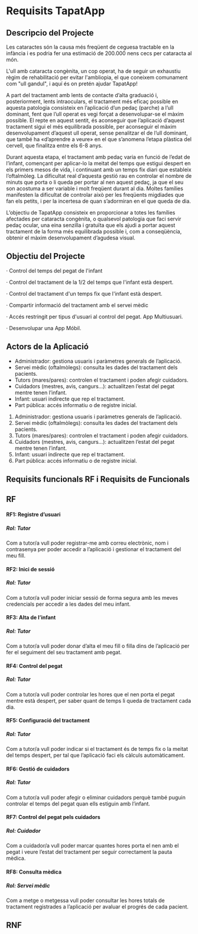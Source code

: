 # Requisits TapatApp
## Descripcio del Projecte
Les cataractes són la causa més freqüent de ceguesa tractable en la infància i es podria fer una estimació de 200.000 nens cecs per cataracta al món.

L'ull amb cataracta congènita, un cop operat, ha de seguir un exhaustiu règim de rehabilitació per evitar l'ambliopia, el que coneixem comunament com "ull gandul", i aquí és on pretén ajudar TapatApp! 

A part del tractament amb lents de contacte d’alta graduació i, posteriorment, lents intraoculars, el tractament més eficaç possible en aquesta patologia consisteix en l’aplicació d’un pedaç (parche) a l’ull dominant, fent que l’ull operat es vegi forçat a desenvolupar-se el màxim possible. El repte en aquest sentit, és aconseguir que l’aplicació d’aquest tractament sigui el més equilibrada possible, per aconseguir el màxim desenvolupament d’aquest ull operat, sense penalitzar el de l’ull dominant, que també ha «d’aprendre a veure» en el que s’anomena l’etapa plàstica del cervell, que finalitza entre els 6-8 anys.

Durant aquesta etapa, el tractament amb pedaç varia en funció de l’edat de l’infant, començant per aplicar-lo la meitat del temps que estigui despert en els primers mesos de vida, i continuant amb un temps fix diari que estableix l’oftalmòleg. La dificultat real d’aquesta gestió rau en controlar el nombre de minuts que porta o li queda per portar al nen aquest pedaç, ja que el seu son acostuma a ser variable i molt freqüent durant al dia. Moltes famílies manifesten la dificultat de controlar això per les freqüents migdiades que fan els petits, i per la incertesa de quan s’adormiran en el que queda de dia.

L’objectiu de TapatApp consisteix en proporcionar a totes les famílies afectades per cataracta congènita, o qualsevol patologia que faci servir pedaç ocular, una eina senzilla i gratuïta que els ajudi a portar aquest tractament de la forma més equilibrada possible i, com a conseqüència, obtenir el màxim desenvolupament d’agudesa visual.

## Objectiu del Projecte
· Control del temps del pegat de l'infant

· Control del tractament de la 1/2 del temps que l'infant està despert.

· Control del tractament d'un temps fix que l'infant està despert.

· Compartir informació del tractament amb el servei mèdic

· Accés restringit per tipus d'usuari al control del pegat. App Multiusuari.

· Desenvolupar una App Móbil.

<h2>Actors de la Aplicació</h2>

<ul>
  <li>Administrador: gestiona usuaris i paràmetres generals de l’aplicació.</li>
  <li>Servei mèdic (oftalmòlegs): consulta les dades del tractament dels pacients.</li>
  <li>Tutors (mares/pares): controlen el tractament i poden afegir cuidadors.</li>
  <li>Cuidadors (mestres, avis, cangurs…): actualitzen l’estat del pegat mentre tenen l’infant.</li>
  <li>Infant: usuari indirecte que rep el tractament.</li>
  <li>Part pública: accés informatiu o de registre inicial.</li>
</ul>

<ol>
  <li>Administrador: gestiona usuaris i paràmetres generals de l’aplicació.</li>
  <li>Servei mèdic (oftalmòlegs): consulta les dades del tractament dels pacients.</li>
  <li>Tutors (mares/pares): controlen el tractament i poden afegir cuidadors.</li>
  <li>Cuidadors (mestres, avis, cangurs…): actualitzen l’estat del pegat mentre tenen l’infant.</li>
  <li>Infant: usuari indirecte que rep el tractament.</li>
  <li>Part pública: accés informatiu o de registre inicial.</li>
</ol>


## Requisits funcionals RF i Requisits de Funcionals

## RF

<div class="alert alert-info">
  <h4>RF1: Registre d’usuari</h4>
  <h5>Rol: Tutor</h5>
  <p>Com a tutor/a vull poder registrar-me amb correu electrònic, nom i contrasenya per poder accedir a l’aplicació i gestionar el tractament del meu fill.</p>
</div>

<div class="alert alert-info">
  <h4>RF2: Inici de sessió</h4>
  <h5>Rol: Tutor</h5>
  <p>Com a tutor/a vull poder iniciar sessió de forma segura amb les meves credencials per accedir a les dades del meu infant.</p>
</div>

<div class="alert alert-info">
  <h4>RF3: Alta de l’infant</h4>
  <h5>Rol: Tutor</h5>
  <p>Com a tutor/a vull poder donar d’alta el meu fill o filla dins de l’aplicació per fer el seguiment del seu tractament amb pegat.</p>
</div>

<div class="alert alert-info">
  <h4>RF4: Control del pegat</h4>
  <h5>Rol: Tutor</h5>
  <p>Com a tutor/a vull poder controlar les hores que el nen porta el pegat mentre està despert, per saber quant de temps li queda de tractament cada dia.</p>
</div>

<div class="alert alert-info">
  <h4>RF5: Configuració del tractament</h4>
  <h5>Rol: Tutor</h5>
  <p>Com a tutor/a vull poder indicar si el tractament és de temps fix o la meitat del temps despert, per tal que l’aplicació faci els càlculs automàticament.</p>
</div>

<div class="alert alert-info">
  <h4>RF6: Gestió de cuidadors</h4>
  <h5>Rol: Tutor</h5>
  <p>Com a tutor/a vull poder afegir o eliminar cuidadors perquè també puguin controlar el temps del pegat quan ells estiguin amb l’infant.</p>
</div>

<div class="alert alert-info">
  <h4>RF7: Control del pegat pels cuidadors</h4>
  <h5>Rol: Cuidador</h5>
  <p>Com a cuidador/a vull poder marcar quantes hores porta el nen amb el pegat i veure l’estat del tractament per seguir correctament la pauta mèdica.</p>
</div>

<div class="alert alert-info">
  <h4>RF8: Consulta mèdica</h4>
  <h5>Rol: Servei mèdic</h5>
  <p>Com a metge o metgessa vull poder consultar les hores totals de tractament registrades a l’aplicació per avaluar el progrés de cada pacient.</p>
</div>

## RNF
